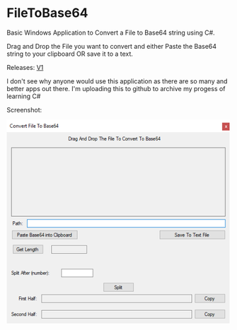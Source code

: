 # FileToBase64
Basic Windows Application to Convert a File to Base64 string using C#.

Drag and Drop the File you want to convert and either Paste the Base64 string to your clipboard OR save it to a text.

Releases: [V1](https://github.com/MadLadDZ/FileToBase64/files/3331973/V1.zip "Releases")



I don't see why anyone would use this application as there are so many and better apps out there. 
I'm uploading this to github to archive my progess of learning C#

Screenshot:


![Screenshot](/justascreenshot2.png?raw=true "Screenshot")
